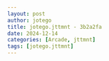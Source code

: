 ```yaml
---
layout: post
author: jotego
title: jotego.jttmnt - 3b2a2fa
date: 2024-12-14
categories: [Arcade, jttmnt]
tags: [jotego.jttmnt]
---
```



